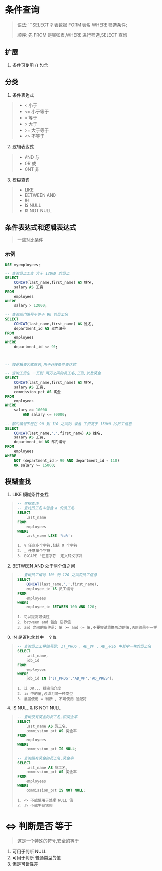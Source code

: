 # 条件查询

>   语法: ```SELECT 列表数据 FORM 表名 WHERE 筛选条件;
>
>   顺序: 先 FROM 是哪张表,WHERE 进行筛选,SELECT 查询

## 扩展

1.  条件可使用 () 包含

## 分类

1.  条件表达式

>   *   < 小于
>   *   <= 小于等于
>   *   = 等于
>   *   \> 大于
>   *   \>= 大于等于
>   *   <> 不等于

2.  逻辑表达式

>   *   AND 与
>   *   OR 或
>   *   ONT 非

3.  模糊查询

>   *   LIKE
>   *   BETWEEN AND
>   *   IN
>   *   IS NULL
>   *   IS NOT NULL

## 条件表达式和逻辑表达式

>   一些对比条件

### 示例

```sql
USE myemployees;

-- 查询员工工资 大于 12000 的员工
SELECT
 	CONCAT(last_name,first_name) AS 姓名,
	salary AS 工资
FROM
	employees
WHERE
	salary > 12000;
	
-- 查询部门编号不等于 90 的员工名
SELECT
	CONCAT(last_name,first_name) AS 姓名,
	department_id AS 部门编号
FROM
	employees
WHERE
	department_id <> 90;
	


-- 按逻辑表达式筛选,用于连接条件表达式

-- 查询工资在 一万到 两万之间的员工名,工资,以及奖金
SELECT
	CONCAT(last_name,first_name) AS 姓名,
	salary AS 工资,
	commission_pct AS 奖金
FROM
	employees
WHERE
	salary >= 10000
		AND salary <= 20000;
		
-- 部门编号不是在 90 到 110 之间的 或者 工资高于 15000 的员工信息
SELECT
	CONCAT(last_name,',',first_name) AS 姓名,
	salary AS 工资,
	department_id AS 部门编号
FROM
	employees
WHERE	
	NOT (department_id > 90 AND department_id < 110)
	OR salary >= 15000;
```

##  模糊查找

1.  LIKE 模糊条件查找

>   ```sql
>   -- 模糊查询
>   -- 查找员工名中包含 a 的员工名
>   SELECT
>   	last_name
>   FROM
>   	employees
>   WHERE
>   	last_name LIKE '%a%';
>   ```
>
>   ```text
>   1. % 任意多个字符,包括 0 个字符
>   2. _ 任意单个字符
>   3. ESCAPE '任意字符' 定义转义字符
>   ```

2.  BETWEEN AND 处于两个值之间

>   ```sql
>   -- 查询员工编号 100 到 120 之间的员工信息
>   SELECT
>   	CONCAT(last_name,',',first_name),
>   	employee_id AS 员工编号
>   FROM
>   	employees
>   WHERE
>   	employee_id BETWEEN 100 AND 120;
>   ```
>
>   ```text
>   1. 可以提高可读性
>   2. between and 包含 临界值
>   3. and 之间的条件是: 值 >= and <= 值,不要尝试调换两边的值,否则结果不一样
>   ```

3.  IN 是否包含其中一个值

>   ```sql
>   -- 查询员工工种编号是: IT_PROG , AD_VP , AD_PRES 中其中一种的员工名
>   SELECT
>   	last_name,
>   	job_id
>   FROM
>   	employees
>   WHERE
>   	job_id IN ('IT_PROG','AD_VP','AD_PRES');
>   ```
>
>   ```text
>   1. 比 OR... 提高简介度
>   2. in 中的值,必须为同一种类型
>   3. 底层使用 = 判断 , 不可使用 通配符
>   ```

4.  IS NULL & IS NOT NULL

>   ```sql
>   -- 查询没有奖金的员工名,和奖金率
>   SELECT
>   	last_name AS 员工名,
>   	commission_pct AS 奖金率
>   FROM
>   	employees
>   WHERE
>   	commission_pct IS NULL;
>   	
>   -- 查询拥有奖金的员工名,奖金率
>   SELECT
>   	last_name AS 员工名,
>   	commission_pct AS 奖金率
>   FROM
>   	employees
>   WHERE
>   	commission_pct IS NOT NULL;
>   ```
>
>   ```text
>   1. <> 不能使用于处理 NULL 值
>   2. IS 不能单独使用
>   ```

# <=> 判断是否 等于

>   这是一个特殊的符号,安全的等于

1.  可用于判断 NULL
2.  可用于判断 普通类型的值
3.  但是可读性差